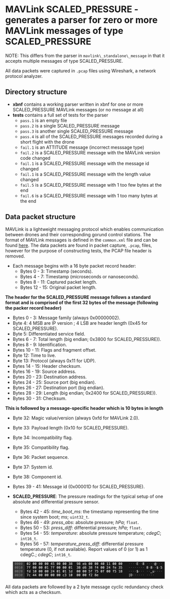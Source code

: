 # MAVLink SCALED\_PRESSURE - generates a parser for zero or more MAVLink messages of type SCALED_PRESSURE

NOTE: This differs from the parser in `mavlink\_standalone\_message` in that it accepts multiple messages of type SCALED_PRESSURE.

All data packets were captured in `.pcap` files using Wireshark, a network protocol analyzer.

## Directory structure

* **xbnf** contains a working parser written in xbnf for one or more SCALED_PRESSURE MAVLink messages (or no message at all)
* **tests** contains a full set of tests for the parser
  * `pass.1` is an empty file
  * `pass.2` is a single SCALED_PRESSURE message
  * `pass.3` is another single SCALED_PRESSURE message
  * `pass.4` is all of the SCALED_PRESSURE messages recorded during a short flight with the drone
  * `fail.1` is an ATTITUDE message (incorrect messsage type)
  * `fail.2` is a SCALED_PRESSURE message with the MAVLink version code changed
  * `fail.1` is a SCALED_PRESSURE message with the message id changed
  * `fail.1` is a SCALED_PRESSURE message with the length value changed
  * `fail.5` is a SCALED_PRESSURE message with 1 too few bytes at the end
  * `fail.6` is a SCALED_PRESSURE message with 1 too many bytes at the end
  

## Data packet structure
MAVLink is a lightweight messaging protocol which enables communication between drones and their corresponding gorund control stations.
The format of MAVLink messages is defined in the `common.xml` file and can be found [here](https://mavlink.io/en/messages/common.html).
The data packets are found in packet capture, `.pcap`, files, however for the purpose of constructing tests, the PCAP file header is removed.

* Each message begins with a 16 byte packet record header:
  * Bytes 0 - 3: Timestamp (seconds).
  * Bytes 4 - 7: Timestamp (microseconds or nanoseconds).
  * Bytes 8 - 11: Captured packet length.
  * Bytes 12 - 15: Original packet length.
  
**The header for the SCALED_PRESSURE message follows a standard format and is comprised of the first 32 bytes of the message (following the packer record header)**

* Bytes 0 - 3: Message family (always 0x00000002).
* Byte 4: 4 MSB are IP version ; 4 LSB are header length (0x45 for SCALED_PRESSURE).
* Byte 5: Differentiated service field.
* Bytes 6 - 7: Total length (big endian; 0x3800 for SCALED_PRESSURE)).
* Bytes 8 - 9: Identification.
* Bytes 10 - 11: Flags and fragment offset.
* Byte 12: Time to live.
* Byte 13: Protocol (always 0x11 for UDP).
* Bytes 14 - 15: Header checksum.
* Bytes 16 - 19: Source address.
* Bytes 20 - 23: Destination address.
* Bytes 24 - 25: Source port (big endian).
* Bytes 26 - 27: Destination port (big endian).
* Bytes 28 - 29: Length (big endian; 0x2400 for SCALED_PRESSURE)).
* Bytes 30 - 31: Checksum.

**This is followed by a message-specific header which is 10 bytes in length**
* Byte 32: Magic value/version (always 0xfd for MAVLink 2.0).
* Byte 33: Payload length (0x10 for SCALED_PRESSURE).
* Byte 34: Incompatibility flag.
* Byte 35: Compatibility flag.
* Byte 36: Packet sequence.
* Byte 37: System id.
* Byte 38: Component id.
* Bytes 39 - 41: Message id (0x00001D for SCALED_PRESSURE).


* **SCALED_PRESSURE**: The pressure readings for the typical setup of one absolute and differential pressure sensor.
  * Bytes 42 - 45: *time_boot_ms*: the timestamp representing the time since system boot; *ms*; `uint32_t`.
  * Bytes 46 - 49: *press_abs*: absolute pressure; *hPa*; `float`.
  * Bytes 50 - 53: *press_diff*: differential pressure; *hPa*; `float`.
  * Bytes 54 - 55: *temperature*: absolute pressure temperature; *cdegC*; `int16_t`.
  * Bytes 56 - 57: *temperature_press_diff*: differential pressure temperature (0, if not available). Report values of 0 (or 1) as 1 cdegC.; *cdegC*; `int16_t`.

  ![SCALED_PRESSURE](./.images/SPImage.jpg)
  
All data packets are followed by a 2 byte message cyclic redundancy check which acts as a checksum.
